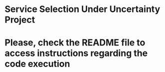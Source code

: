 # Service Selection Under Uncertainty Project

# Please, check the README file to access instructions regarding the code execution
